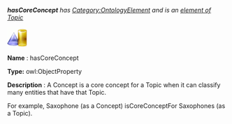 ___hasCoreConcept__ 
 has
 [Category:OntologyElement](../../Category/OntologyElement "Category:OntologyElement") 
 and is an
 [element of](../../Property/ElementOf "Property:ElementOf") 
[Topic](../../Submissions/Topic "Submissions:Topic")_




  





[![ObjectProperty](../public/images/thumb/c/c3/ObjectProperty.gif/45px-ObjectProperty.gif)](../../Image/ObjectProperty.gif "ObjectProperty")


__Name__ 
 : hasCoreConcept
 



__Type:__ 
 owl:ObjectProperty
 



__Description__ 
 : A Concept is a core concept for a Topic when it can classify many entities that have that Topic.
 



 For example, Saxophone (as a Concept) isCoreConceptFor Saxophones (as a Topic).